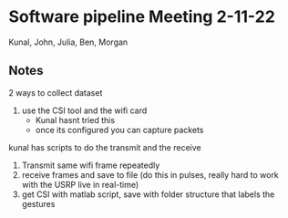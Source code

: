 # Software pipeline Meeting 2-11-22

Kunal, John, Julia, Ben, Morgan

## Notes

2 ways to collect dataset

1. use the CSI tool and the wifi card
   - Kunal hasnt tried this
   - once its configured you can capture packets

kunal has scripts to do the transmit and the receive

1. Transmit same wifi frame repeatedly
2. receive frames and save to file (do this in pulses, really hard to work with the USRP live in real-time)
3. get CSI with matlab script, save with folder structure that labels the gestures


